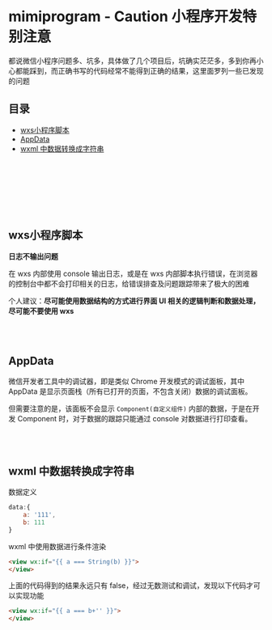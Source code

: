 # mimiprogram - Caution 小程序开发特别注意

都说微信小程序问题多、坑多，具体做了几个项目后，坑确实茫茫多，多到你再小心都能踩到，而正确书写的代码经常不能得到正确的结果，这里面罗列一些已发现的问题

## 目录
- [wxs小程序脚本](#wxs小程序脚本)
- [AppData](#AppData)
- [wxml 中数据转换成字符串](#wxml-中数据转换成字符串)


<br><br><br><br><br><br>

## wxs小程序脚本

**日志不输出问题**

在 wxs 内部使用 console 输出日志，或是在 wxs 内部脚本执行错误，在浏览器的控制台中都不会打印相关的日志，给错误排查及问题跟踪带来了极大的困难

个人建议：**尽可能使用数据结构的方式进行界面 UI 相关的逻辑判断和数据处理，尽可能不要使用 wxs**

<br><br>

## AppData

微信开发者工具中的调试器，即是类似 Chrome 开发模式的调试面板，其中 AppData 是显示页面栈（所有已打开的页面，不包含关闭）数据的调试面板。

但需要注意的是，该面板不会显示 `Component(自定义组件)` 内部的数据，于是在开发 Component 时，对于数据的跟踪只能通过 console 对数据进行打印查看。

<br><br>

## wxml 中数据转换成字符串

数据定义
```js
data:{
    a: '111',
    b: 111
}
```

wxml 中使用数据进行条件渲染
```html
<view wx:if="{{ a === String(b) }}">
</view>
```

上面的代码得到的结果永远只有 false，经过无数测试和调试，发现以下代码才可以实现功能

```html
<view wx:if="{{ a === b+'' }}">
</view>
```
<br><br>
